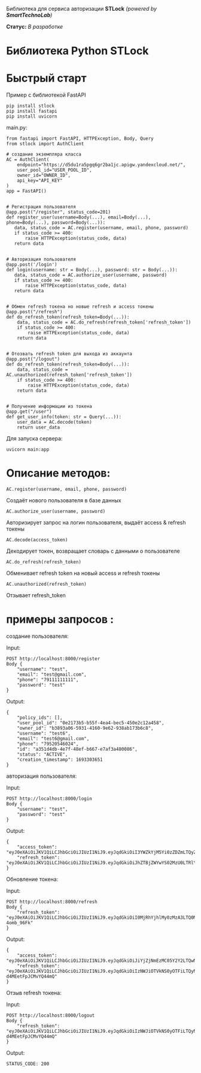 Библиотека для сервиса авторизации **STLock** *(powered by **SmartTechnoLab**)*

**Статус:** *В разработке*

# Библиотека Python STLock


# Быстрый старт
Пример с библиотекой FastAPI


```
pip install stlock
pip install fastapi
pip install uvicorn
```

main.py:
```
from fastapi import FastAPI, HTTPException, Body, Query
from stlock import AuthClient

# создание экземпляра класса
AC = AuthClient(
    endpoint="https://d5du1ra5pgq6gr2ba1jc.apigw.yandexcloud.net/",
    user_pool_id="USER_POOL_ID",
    owner_id="OWNER_ID",
    api_key="API_KEY"
)
app = FastAPI()


# Регистрация пользователя
@app.post("/register", status_code=201)
def register_user(username=Body(...), email=Body(...), phone=Body(...), password=Body(...)):
   data, status_code = AC.register(username, email, phone, password)
   if status_code >= 400:
       raise HTTPException(status_code, data)
   return data


# Авторизация пользователя
@app.post('/login')
def login(username: str = Body(...), password: str = Body(...)):
   data, status_code = AC.authorize_user(username, password)
   if status_code >= 400:
       raise HTTPException(status_code, data)
   return data


# Обмен refresh токена но новые refresh и access токены
@app.post("/refresh")
def do_refresh_token(refresh_token=Body(...)):
    data, status_code = AC.do_refresh(refresh_token['refresh_token'])
    if status_code >= 400:
        raise HTTPException(status_code, data)
    return data


# Отозвать refresh token для выхода из аккаунта
@app.post("/logout")
def do_refresh_token(refresh_token=Body(...)):
    data, status_code = AC.unauthorized(refresh_token['refresh_token'])
    if status_code >= 400:
        raise HTTPException(status_code, data)
    return data


# Получение информации из токена
@app.get("/user")
def get_user_info(token: str = Query(...)):
    user_data = AC.decode(token)
    return user_data

```

Для запуска сервера:
```
uvicorn main:app
```

# Описание методов:

    AC.register(username, email, phone, password)

Создаёт нового пользователя в базе данных

    AC.authorize_user(username, password)

Авторизирует запрос на логин пользователя, выдаёт access & refresh токены

    AC.decode(access_token)

Декодирует токен, возвращает словарь с данными о пользователе

    AC.do_refresh(refresh_token)

Обменивает refresh token на новый access и refresh токены

    AC.unauthorized(refresh_token)

Отзывает refresh_token

# примеры запросов :
создание пользователя:

Input:
```
POST http://localhost:8000/register
Body {
    "username": "test",
    "email": "test@gmail.com",
    "phone": "79111111111",
    "password": "test"
}
```

Output:
```
{
    "policy_ids": [],
    "user_pool_id": "0e2173b5-b55f-4ea4-bec5-450e2c12a458",
    "owner_id": "b3893a06-5931-4160-9e62-938ab173b6c8",
    "username": "test6",
    "email": "test6@gmail.com",
    "phone": "79520546024",
    "id": "a351d4db-4e7f-48ef-b667-e7af3a480086",
    "status": "ACTIVE",
    "creation_timestamp": 1693303651
}
```
авторизация пользователя:

Input:
```
POST http://localhost:8000/login
Body {
    "username": "test",
    "password": "test"
}
```

Output:
```
{
    "access_token": "eyJ0eXAiOiJKV1QiLCJhbGciOiJIUzI1NiJ9.eyJqdGkiOiI3YWZkYjM5Yi0zZDZmLTQyZTMtODU1NS02NjE2OGRjYTczNDAiLCJleHAiOjE2OTMzMDQzMDEsImlhdCI6MTY5MzMwMzcwMSwidHlwZSI6IkFDQ0VTUyIsImF1ZCI6IlVTRVIiLCJzdWIiOiI1ZjMzMTE1MS00OWQxLTRkMTItYTk3Ny1hOTRhMjIzYTk0OGEiLCJvd25lcl9zdWIiOiJiMzg5M2EwNi01OTMxLTQxNjAtOWU2Mi05MzhhYjE3M2I2YzgiLCJ1c2VyX3Bvb2xfc3ViIjoiMGUyMTczYjUtYjU1Zi00ZWE0LWJlYzUtNDUwZTJjMTJhNDU4In0.gsVRcQ0R_tlL_s1aHz71YilLEuEH7Gyn3BgY6a4acgc",
    "refresh_token": "eyJ0eXAiOiJKV1QiLCJhbGciOiJIUzI1NiJ9.eyJqdGkiOiJhZTBjZWYwYS02MzU0LTRlYjYtODQwNi04NDY2NjE4ZGM1MDMiLCJleHAiOjE2OTMzMDczMDEsImlhdCI6MTY5MzMwMzcwMSwidHlwZSI6IlJFRlJFU0giLCJhdWQiOiJVU0VSIiwic3ViIjoiNWYzMzExNTEtNDlkMS00ZDEyLWE5NzctYTk0YTIyM2E5NDhhIiwib3duZXJfc3ViIjoiYjM4OTNhMDYtNTkzMS00MTYwLTllNjItOTM4YWIxNzNiNmM4IiwidXNlcl9wb29sX3N1YiI6IjBlMjE3M2I1LWI1NWYtNGVhNC1iZWM1LTQ1MGUyYzEyYTQ1OCJ9.MufGATyo2Co9evSRXd0yPTEhsLgYdb5r4qOUrsMwWmw"
}
```

Обновление токена:

Input:
```
POST http://localhost:8000/refresh
Body {
    "refresh_token": "eyJ0eXAiOiJKV1QiLCJhbGciOiJIUzI1NiJ9.eyJqdGkiOiI0MjRhYjhlMy0zMzA3LTQ0MjgtODY0Ny1iNjQzMTYwZjQxMjciLCJleHAiOjE2OTMzMDc0NDYsImlhdCI6MTY5MzMwMzg0NiwidHlwZSI6IlJFRlJFU0giLCJhdWQiOiJVU0VSIiwic3ViIjoiY2Y3ZmRmYzYtYTU0ZC00MDFlLWIxYTUtMGFiYmFkMWNjNjQzIiwib3duZXJfc3ViIjoiYjM4OTNhMDYtNTkzMS00MTYwLTllNjItOTM4YWIxNzNiNmM4IiwidXNlcl9wb29sX3N1YiI6IjBlMjE3M2I1LWI1NWYtNGVhNC1iZWM1LTQ1MGUyYzEyYTQ1OCJ9.KMHpDmVTJWsaY4L1Z6DwtiSapSNOKvRqr-4omb_96Fk"
}
```

Output:
```
{
    "access_token": "eyJ0eXAiOiJKV1QiLCJhbGciOiJIUzI1NiJ9.eyJqdGkiOiJiYjZjNmEzMC05Y2Y2LTQwNTEtODc5Yi1kMjU1YTQ2MjkxZDIiLCJleHAiOjE2OTMzMDQ0NTksImlhdCI6MTY5MzMwMzg1OSwidHlwZSI6IkFDQ0VTUyIsImF1ZCI6IlVTRVIiLCJzdWIiOiJjZjdmZGZjNi1hNTRkLTQwMWUtYjFhNS0wYWJiYWQxY2M2NDMiLCJvd25lcl9zdWIiOiJiMzg5M2EwNi01OTMxLTQxNjAtOWU2Mi05MzhhYjE3M2I2YzgiLCJ1c2VyX3Bvb2xfc3ViIjoiMGUyMTczYjUtYjU1Zi00ZWE0LWJlYzUtNDUwZTJjMTJhNDU4In0.GI_hkak_GhjdeSPH25K66fggB_QhNohyLQJ1PXoz3ag",
    "refresh_token": "eyJ0eXAiOiJKV1QiLCJhbGciOiJIUzI1NiJ9.eyJqdGkiOiIzNWJiOTVkNS0yOTFiLTQyNTQtOTU4Zi02NmE4YmQyY2NjZTEiLCJleHAiOjE2OTMzMDc0NTksImlhdCI6MTY5MzMwMzg1OSwidHlwZSI6IlJFRlJFU0giLCJhdWQiOiJVU0VSIiwic3ViIjoiY2Y3ZmRmYzYtYTU0ZC00MDFlLWIxYTUtMGFiYmFkMWNjNjQzIiwib3duZXJfc3ViIjoiYjM4OTNhMDYtNTkzMS00MTYwLTllNjItOTM4YWIxNzNiNmM4IiwidXNlcl9wb29sX3N1YiI6IjBlMjE3M2I1LWI1NWYtNGVhNC1iZWM1LTQ1MGUyYzEyYTQ1OCJ9.FfXom1owSaTjaFCBpj8nSZXK-d4MEetFpJCMvYQ44mQ"
}
```

Отзыв refresh токена:

Input:
```
POST http://localhost:8000/logout
Body {
    "refresh_token": "eyJ0eXAiOiJKV1QiLCJhbGciOiJIUzI1NiJ9.eyJqdGkiOiIzNWJiOTVkNS0yOTFiLTQyNTQtOTU4Zi02NmE4YmQyY2NjZTEiLCJleHAiOjE2OTMzMDc0NTksImlhdCI6MTY5MzMwMzg1OSwidHlwZSI6IlJFRlJFU0giLCJhdWQiOiJVU0VSIiwic3ViIjoiY2Y3ZmRmYzYtYTU0ZC00MDFlLWIxYTUtMGFiYmFkMWNjNjQzIiwib3duZXJfc3ViIjoiYjM4OTNhMDYtNTkzMS00MTYwLTllNjItOTM4YWIxNzNiNmM4IiwidXNlcl9wb29sX3N1YiI6IjBlMjE3M2I1LWI1NWYtNGVhNC1iZWM1LTQ1MGUyYzEyYTQ1OCJ9.FfXom1owSaTjaFCBpj8nSZXK-d4MEetFpJCMvYQ44mQ"
}
```

Output:
```
STATUS_CODE: 200
```

